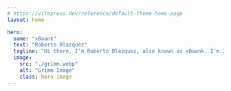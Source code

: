 ```yaml
---
# https://vitepress.dev/reference/default-theme-home-page
layout: home

hero:
  name: "xBaank"
  text: "Roberto Blazquez"
  tagline: "Hi there, I'm Roberto Blazquez, also known as xBaank. I'm 21 years old and I'm a backend developer with a passion for programming and a love for learning new things. I don't have a specific language that I stick to - I've worked with C#, Kotlin, Java, TypeScript, and many more. I enjoy the challenge of working on complex projects and finding solutions to problems."
  image: 
    src: "./grimm.webp"
    alt: "Grimm Image"
    class: hero-image
---
```


<!--@include: ./projects.md-->
